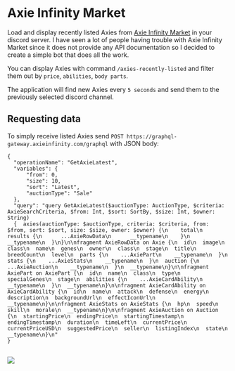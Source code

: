 # Axie Infinity Market
Load and display recently listed Axies from [Axie Infinity Market](https://marketplace.axieinfinity.com/) in your discord server. I have seen a lot of people having trouble with Axie Infinity Market since it does not provide any API documentation so I decided to create a simple bot that does all the work.

  You can display Axies with command `/axies-recently-listed` and filter them out by `price`, `abilities`, `body parts`.
  
  The application will find new Axies every `5 seconds` and send them to the previously selected discord channel.
  
## Requesting data
To simply receive listed Axies send `POST https://graphql-gateway.axieinfinity.com/graphql` with JSON body:
  ```
{
    "operationName": "GetAxieLatest",
    "variables": {
        "from": 0,
        "size": 10,
        "sort": "Latest",
        "auctionType": "Sale"
    },
    "query": "query GetAxieLatest($auctionType: AuctionType, $criteria: AxieSearchCriteria, $from: Int, $sort: SortBy, $size: Int, $owner: String) 
    {  axies(auctionType: $auctionType, criteria: $criteria, from: $from, sort: $sort, size: $size, owner: $owner) {\n    total\n    results {\n      ...AxieRowData\n      __typename\n    }\n    __typename\n  }\n}\n\nfragment AxieRowData on Axie {\n  id\n  image\n  class\n  name\n  genes\n  owner\n  class\n  stage\n  title\n  breedCount\n  level\n  parts {\n    ...AxiePart\n    __typename\n  }\n  stats {\n    ...AxieStats\n    __typename\n  }\n  auction {\n    ...AxieAuction\n    __typename\n  }\n  __typename\n}\n\nfragment AxiePart on AxiePart {\n  id\n  name\n  class\n  type\n  specialGenes\n  stage\n  abilities {\n    ...AxieCardAbility\n    __typename\n  }\n  __typename\n}\n\nfragment AxieCardAbility on AxieCardAbility {\n  id\n  name\n  attack\n  defense\n  energy\n  description\n  backgroundUrl\n  effectIconUrl\n  __typename\n}\n\nfragment AxieStats on AxieStats {\n  hp\n  speed\n  skill\n  morale\n  __typename\n}\n\nfragment AxieAuction on Auction {\n  startingPrice\n  endingPrice\n  startingTimestamp\n  endingTimestamp\n  duration\n  timeLeft\n  currentPrice\n  currentPriceUSD\n  suggestedPrice\n  seller\n  listingIndex\n  state\n  __typename\n}\n"
}
```
##
![](https://i.imgur.com/fjd0wf0.png)
